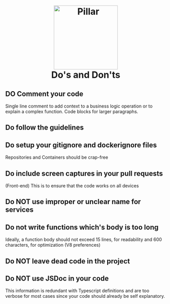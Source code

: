 <h1 align="center">
  <a title="Building financial tools for Canada's entrepreneurs" href="https://pillar.financial">
    <img alt="Pillar" width="200px" src="https://avatars.githubusercontent.com/u/86977965?s=200&v=4" />
    <br/>
  </a>
  Do's and Don'ts
</h1>

## DO Comment your code

Single line comment to add context to a business logic operation or to explain a complex function. Code blocks for larger paragraphs.

## Do follow the guidelines

## Do setup your gitignore and dockerignore files

Repositories and Containers should be crap-free

## Do include screen captures in your pull requests

(Front-end) This is to ensure that the code works on all devices

## Do NOT use improper or unclear name for services

## Do not write functions which's body is too long

Ideally, a function body should not exceed 15 lines, for readability and 600 characters, for optimization (V8 preferences)

## Do NOT leave dead code in the project

## Do NOT use JSDoc in your code

This information is redundant with Typescript definitions and are too verbose for most cases since your code should already be self explanatory.
